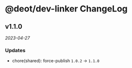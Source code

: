 # @deot/dev-linker ChangeLog

## v1.1.0

_2023-04-27_

### Updates

- chore(shared): force-publish `1.0.2` -> `1.1.0`
